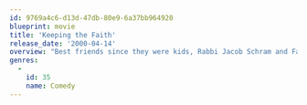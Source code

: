 ```yaml
---
id: 9769a4c6-d13d-47db-80e9-6a37bb964920
blueprint: movie
title: 'Keeping the Faith'
release_date: '2000-04-14'
overview: "Best friends since they were kids, Rabbi Jacob Schram and Father Brian Finn are dynamic and popular young men living and working on New York's Upper West Side. When Anna Reilly, once their childhood friend and now grown into a beautiful corporate executive, suddenly returns to the city, she reenters Jake and Brian's lives and hearts with a vengeance. Sparks fly and an unusual and complicated love triangle ensues."
genres:
  -
    id: 35
    name: Comedy
---
```

